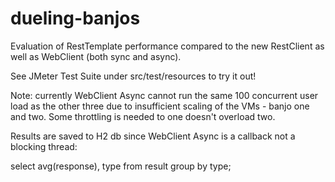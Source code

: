 # dueling-banjos

Evaluation of RestTemplate performance compared to the new RestClient as well as WebClient (both sync and async).

See JMeter Test Suite under src/test/resources to try it out!

Note: currently WebClient Async cannot run the same 100 concurrent user load as the other three due to insufficient scaling of the VMs - banjo one and two.  Some throttling is needed to one doesn't overload two.

Results are saved to H2 db since WebClient Async is a callback not a blocking thread:

select avg(response), type from result group by type;

